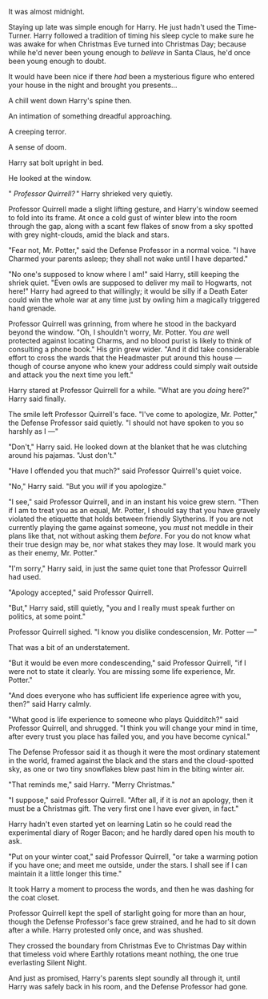 It was almost midnight.

Staying up late was simple enough for Harry. He just hadn't used the
Time-Turner. Harry followed a tradition of timing his sleep cycle to
make sure he was awake for when Christmas Eve turned into Christmas Day;
because while he'd never been young enough to *believe* in Santa Claus,
he'd once been young enough to doubt.

It would have been nice if there *had* been a mysterious figure who
entered your house in the night and brought you presents...

A chill went down Harry's spine then.

An intimation of something dreadful approaching.

A creeping terror.

A sense of doom.

Harry sat bolt upright in bed.

He looked at the window.

" *Professor Quirrell?* " Harry shrieked very quietly.

Professor Quirrell made a slight lifting gesture, and Harry's window
seemed to fold into its frame. At once a cold gust of winter blew into
the room through the gap, along with a scant few flakes of snow from a
sky spotted with grey night-clouds, amid the black and stars.

"Fear not, Mr. Potter," said the Defense Professor in a normal voice. "I
have Charmed your parents asleep; they shall not wake until I have
departed."

"No one's supposed to know where I am!" said Harry, still keeping the
shriek quiet. "Even owls are supposed to deliver my mail to Hogwarts,
not here!" Harry had agreed to that willingly; it would be silly if a
Death Eater could win the whole war at any time just by owling him a
magically triggered hand grenade.

Professor Quirrell was grinning, from where he stood in the backyard
beyond the window. "Oh, I shouldn't worry, Mr. Potter. You *are* well
protected against locating Charms, and no blood purist is likely to
think of consulting a phone book." His grin grew wider. "And it did take
considerable effort to cross the wards that the Headmaster put around
this house — though of course anyone who knew your address could simply
wait outside and attack you the next time you left."

Harry stared at Professor Quirrell for a while. "What are you *doing*
here?" Harry said finally.

The smile left Professor Quirrell's face. "I've come to apologize, Mr.
Potter," the Defense Professor said quietly. "I should not have spoken
to you so harshly as I —"

"Don't," Harry said. He looked down at the blanket that he was clutching
around his pajamas. "Just don't."

"Have I offended you that much?" said Professor Quirrell's quiet voice.

"No," Harry said. "But you *will* if you apologize."

"I see," said Professor Quirrell, and in an instant his voice grew
stern. "Then if I am to treat you as an equal, Mr. Potter, I should say
that you have gravely violated the etiquette that holds between friendly
Slytherins. If you are not currently playing the game against someone,
you *must* not meddle in their plans like that, not without asking them
*before*. For you do not know what their true design may be, nor what
stakes they may lose. It would mark you as their enemy, Mr. Potter."

"I'm sorry," Harry said, in just the same quiet tone that Professor
Quirrell had used.

"Apology accepted," said Professor Quirrell.

"But," Harry said, still quietly, "you and I really must speak further
on politics, at some point."

Professor Quirrell sighed. "I know you dislike condescension, Mr. Potter
—"

That was a bit of an understatement.

"But it would be even more condescending," said Professor Quirrell, "if
I were not to state it clearly. You are missing some life experience,
Mr. Potter."

"And does everyone who has sufficient life experience agree with you,
then?" said Harry calmly.

"What good is life experience to someone who plays Quidditch?" said
Professor Quirrell, and shrugged. "I think you will change your mind in
time, after every trust you place has failed you, and you have become
cynical."

The Defense Professor said it as though it were the most ordinary
statement in the world, framed against the black and the stars and the
cloud-spotted sky, as one or two tiny snowflakes blew past him in the
biting winter air.

"That reminds me," said Harry. "Merry Christmas."

"I suppose," said Professor Quirrell. "After all, if it is *not* an
apology, then it must be a Christmas gift. The very first one I have
ever given, in fact."

Harry hadn't even started yet on learning Latin so he could read the
experimental diary of Roger Bacon; and he hardly dared open his mouth to
ask.

"Put on your winter coat," said Professor Quirrell, "or take a warming
potion if you have one; and meet me outside, under the stars. I shall
see if I can maintain it a little longer this time."

It took Harry a moment to process the words, and then he was dashing for
the coat closet.

Professor Quirrell kept the spell of starlight going for more than an
hour, though the Defense Professor's face grew strained, and he had to
sit down after a while. Harry protested only once, and was shushed.

They crossed the boundary from Christmas Eve to Christmas Day within
that timeless void where Earthly rotations meant nothing, the one true
everlasting Silent Night.

And just as promised, Harry's parents slept soundly all through it,
until Harry was safely back in his room, and the Defense Professor had
gone.
